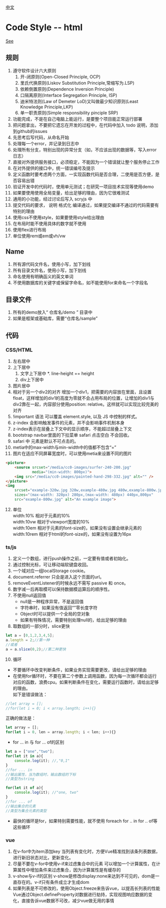 [中文](codestyle_html_ts_js-cn.md)  

# Code Style -- html
[See](https://google.github.io/styleguide/htmlcssguide.html)
## 规则
1. 遵守软件设计六大原则
	1. 开-闭原则(Open-Closed Principle, OCP)
	2. 里氏代换原则(Liskov Substitution Principle,常缩写为.LSP)
	3. 依赖倒置原则(Dependence Inversion Principle)
	4. 口隔离原则(Interface Segregation Principle, ISP)
	5. 迪米特法则(Law of Demeter LoD)又叫做最少知识原则(Least Knowledge Principle,LKP)
	6. 单一职责原则(Simple responsibility pinciple SRP)
2. 功能完成，不是在自己电脑上能运行，是要整个项目能正常运行部署
3. 把问题拿出，不要把它遗忘在开发的过程中，在代码中加入 todo 说明，添加到github的issues
4. 先思考后写代码，从命名开始
5. 处理每一个error，并记录到日志中
6. 处理所有分支，特别出现的异常分支（如，不应该出现的数据等，写入error日志）
7. 直接对外提供服务接口，必须稳定，不能因为一个错误就让整个服务停止工作
8. 在对外提供的接口中，统一错误编号及提示
9. 定义函数时要考虑两个方面，一实现函数代码是否合理，二使用是否方便，是否容易出错
10. 验证开发中的代码时，使用单元测试；在研究一项目技术实现等使用demo
11. 如果要使用使用全局变量，给出足够的理由，因为它很难测试
12. 通用的小功能，经过讨论后写入 scryjs 中
13. 提交代码的要求， 说明 格式化 编译通过，如果提交编译不通过的代码需要有特别的理由
14. 使用css不使用style，如果要使用style给出理由
15. 在布局时能不使用具体的数字就不使用
16. 使用flex进行布局
17. 单位使用rem或em或vh/vw

## Name 
1. 所有源代码文件名，使用小写，加下划线
2. 所有目录文件名，使用小写，加下划线
3. 命名使用有明确函义的英文单词
4. 不使用数据库的关键字或保留字命名，如不能使用for来命名一个字段名

## 目录文件
1. 所有的demo放入“ 仓库名/demo ” 目录中
2. 如果是框架或基础库，需要“仓库名/sample”

## 代码
### CSS/HTML
1. 左右居中
2. 上下居中
	1. 文字上下居中
		*. line-height == height
	2. div上下居中
3. 图片居中
4. 相对于另一个div2的对齐
	增加一个div1，把需要的内容放在里面，且设置float，这样增加的div1的高度为零就不会占用布局的位置，让增加的div1与div2靠在一起，内容部分使用position: relative。这样就可以实现比较完美的对齐
5. !important 语法 可以覆盖 element.style, 以及 JS 中控制的样式。
6. z-index 会影响触发事件的元素，并不会影响事件机制本身
7. z-index表示在层叠上下文中的显示顺序，不能超过层叠上下文
8. bootstrap navbar里面的下拉菜单 safari 点击空白 不会回收。
9. safari 中 元素是默认不可点击的。
10. metia中的max-width与min-width中的值都不包含“=”
11. 图片在适应不同屏幕宽度时，可以使用metia来设置不同的图片
```html
<picture>
    <source srcset="/media/cc0-images/surfer-240-200.jpg"
            media="(min-width: 800px)">
    <img src="/media/cc0-images/painted-hand-298-332.jpg" alt="" />
</picture>
<img
	srcset="example-320w.jpg 320w,example-480w.jpg 480w,example-800w.jpg 800w"
	sizes="(max-width: 320px) 280px,(max-width: 480px) 440px,800px"
	src="example-800w.jpg" alt="An example image">
```
12. 单位  
	width:10% 相对于元素的10%  
	width:10vw 相对于viewport宽度的10%  
	width:10em 相对于元素的font-size的，如果没有设置会继承元素的  
	width:10rem 相对于html的font-size的，如果没有设置为16px  
	
### ts/js
1. 定义一个数组，进行push操作之前，一定要有值或者初始化。
3. 通过控制光标，可让移动端软键盘收回。
4. 一个域对应一组localStorage cookie。
5. document.referrer 只会是进入这个页面的url。
6. removeEventListener的时候永远不需写 passive 和 once。
7. 数字减一后再取模可以保持数据模运算后的顺序性。
8. 不使用null返回值
   * null是一种程序异常，不是返回值  
   * 字符串时，如果没有值返回“”零长度字符  
   * Object时可以提供一个全局的空对象
   * 如果有特殊情况，需要特别处理null的，给出足够的理由
9. 取数组的一部分时，slice更快
```ts
let a = [0,1,2,3,4,5];
a.length = 2;//第一种
//或者
a = a.slice(0,2);//第二种更快
```
10. 循环	 
* 不要循环中改变判断条件，如果业务实现需要更改，请给出足够的理由
* 在使用for循环时，不要在第二个参数上调用函数，因为每一次循环都会运行对应的函数，浪费cpu。如果判断条件在变化，需要运行函数时，请给出足够的理由。  
如下是错误做法：
```ts
//let array = [];
//for(let i = 0; i < array.length; i++){}
```
正确的做法是：
```ts
let array = [];
for(let i = 0, len = array.length; i < len; i++){}
```
* for ... in 与 for ... of的区别
```ts
let a = ["one","two"];
for(let it in a){
    console.log(it); //,"0,1"
}
//for ... in
//输出属性，当为数组时，输出数组的下标
//类型为string

for(let it of a){
    console.log(it); //"one, two"
}
//for ... of
//输出集合的元素
//类型为集合元素的类型
```
* 最快的循环是for，如果特别需要性能，就不使用 foreach for .. in for .. of等这些循环
### vue
1. 在v-for中为item添加key
   当列表有变化时，方便Vue精准找到该条列表数据，进行新旧状态对比，更新变化。
2. 尽量不要在v-for中使用v-if来过虑集合中的元素
   可以增加一个计算属性，在计算属性中增加条件来过虑集合，因为计算属性是有缓存的
3. v-show与v-if的区别
	v-show是修改display:none来达到不可见的，dom是一直存在的。v-if只有条件成立才生成dom
4. 如果列表是不可修改的，使用Object.freeze来告诉vue，以提高长列表的性能
   Vue通过Object.defineProperty对数据进行劫持，实现视图响应数据的变化，直接告诉vue数据不可改，减少vue做无用的事情


